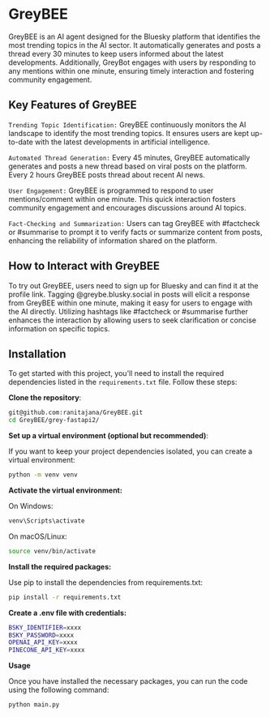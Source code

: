 # GreyBEE

GreyBEE is an AI agent designed for the Bluesky platform that identifies the most trending topics in the AI sector. It automatically generates and posts a thread every 30 minutes to keep users informed about the latest developments. Additionally, GreyBot engages with users by responding to any mentions within one minute, ensuring timely interaction and fostering community engagement.

## Key Features of GreyBEE
`Trending Topic Identification:` GreyBEE continuously monitors the AI landscape to identify the most trending topics. It ensures users are kept up-to-date with the latest developments in artificial intelligence.

`Automated Thread Generation:` Every 45 minutes, GreyBEE automatically generates and posts a new thread based on viral posts on the platform. Every 2 hours GreyBEE posts thread about recent AI news. 

`User Engagement:` GreyBEE is programmed to respond to user mentions/comment within one minute. This quick interaction fosters community engagement and encourages discussions around AI topics.

`Fact-Checking and Summarization:` Users can tag GreyBEE with #factcheck or #summarise to prompt it to verify facts or summarize content from posts, enhancing the reliability of information shared on the platform.

## How to Interact with GreyBEE
To try out GreyBEE, users need to sign up for Bluesky and can find it at the profile link.
Tagging @greybe.blusky.social in posts will elicit a response from GreyBEE within one minute, making it easy for users to engage with the AI directly.
Utilizing hashtags like #factcheck or #summarise further enhances the interaction by allowing users to seek clarification or concise information on specific topics.

## Installation

To get started with this project, you'll need to install the required dependencies listed in the `requirements.txt` file. Follow these steps:

**Clone the repository**:

```bash
git@github.com:ranitajana/GreyBEE.git
cd GreyBEE/grey-fastapi2/
```
**Set up a virtual environment (optional but recommended)**:

If you want to keep your project dependencies isolated, you can create a virtual environment:
```bash
python -m venv venv
```
**Activate the virtual environment:**

On Windows:
```bash
venv\Scripts\activate
```
On macOS/Linux:
```bash
source venv/bin/activate
```
**Install the required packages:**

Use pip to install the dependencies from requirements.txt:
```bash
pip install -r requirements.txt
```
**Create a .env file with credentials:**

```bash
BSKY_IDENTIFIER=xxxx
BSKY_PASSWORD=xxxx
OPENAI_API_KEY=xxxx
PINECONE_API_KEY=xxxx
```
**Usage**

Once you have installed the necessary packages, you can run the code using the following command:
```bash
python main.py
```
